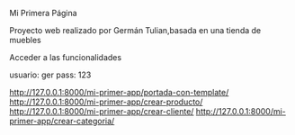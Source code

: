  Mi Primera Página

Proyecto web realizado por Germán Tulian,basada en una tienda de muebles 

Acceder a las funcionalidades 

usuario: ger 
pass:    123


http://127.0.0.1:8000/mi-primer-app/portada-con-template/
http://127.0.0.1:8000/mi-primer-app/crear-producto/
http://127.0.0.1:8000/mi-primer-app/crear-cliente/
http://127.0.0.1:8000/mi-primer-app/crear-categoria/

